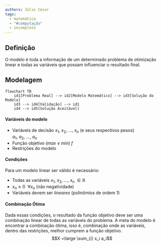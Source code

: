 ```yaml
---
authors: Júlio César
tags:
  - matemática
  - "#computação"
  - incompleto
---
```

## Definição

O modelo é toda a informação de um determinado problema de otimização linear e todas as variáveis que possam influenciar o resultado final.
## Modelagem

```mermaid
flowchart TB
    id1[Problema Real] --> id2[Modelo Matemático] --> id3[Solução do Modelo]
	id3 --> id4[Validação] --> id1
	id4 --> id5[Solução Aceitável]
```
#### Variáveis do modelo
- Variáveis de decisão $x_1,\ x_2,\ ...,\ x_n$ (e seus respectivos pesos) $a_1,\ a_2,\ ...,\ a_n$
- Função objetivo $(max \lor min)\ f$
- Restrições do modelo

#### Condições
Para um modelo linear ser válido é necessário:
- Todas as variáveis $x_1,\ x_2,\ ...,\ x_n\ \in \mathbb{R}$ 
- $x_n \ge 0\ \ \forall x_n$ (não negatividade)
- Variáveis devem ser _lineares_ (polinômios de ordem 1)

#### Combinação Ótima
Dada essas condições, o resultado da função objetivo deve ser uma combinação linear de todas as variáveis do problema. A meta do modelo é encontrar a combinação ótima, isso é, combinação onde as variáveis, dentro das restrições, melhor cumprem a função objetivo.
$$X =\large \sum_{i} x_i a_i$$